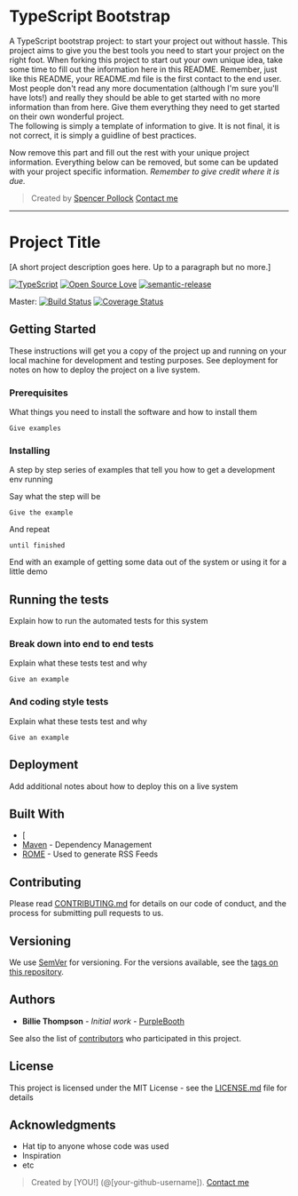# TypeScript Bootstrap

A TypeScript bootstrap project: to start your project out without hassle. This project aims to give you the best tools you need to start your project on the right foot. When forking this project to start out your own unique idea, take some time to fill out the information here in this README. Remember, just like this README, your README.md file is the first contact to the end user. Most people don't read any more documentation (although I'm sure you'll have lots!) and really they should be able to get started with no more information than from here. Give them everything they need to get started on their own wonderful project.  
The following is simply a template of information to give. It is not final, it is not correct, it is simply a guidline of best practices.

Now remove this part and fill out the rest with your unique project information. Everything below can be removed, but some can be updated with your project specific information.
*Remember to give credit where it is due.*

> Created by [Spencer Pollock](@srepollock)
> [Contact me](http://spollock.ca)

---

# Project Title

[A short project description goes here. Up to a paragraph but no more.]

[![TypeScript](https://badges.frapsoft.com/typescript/version/typescript-next.svg?v=101)](https://github.com/ellerbrock/typescript-badges/)
[![Open Source Love](https://badges.frapsoft.com/os/v2/open-source.svg?v=103)](https://github.com/ellerbrock/open-source-badges/)
[![semantic-release](https://img.shields.io/badge/%20%20%F0%9F%93%A6%F0%9F%9A%80-semantic--release-e10079.svg)](https://github.com/semantic-release/semantic-release)

Master: [![Build Status](https://travis-ci.com/srepollock/ts-bootstrap.svg?branch=master)](https://travis-ci.com/srepollock/ts-bootstrap) [![Coverage Status](https://coveralls.io/repos/github/srepollock/ts-bootstrap/badge.svg?branch=master)](https://coveralls.io/github/srepollock/ts-bootstrap?branch=master)

## Getting Started

These instructions will get you a copy of the project up and running on your local machine for development and testing purposes. See deployment for notes on how to deploy the project on a live system.

### Prerequisites

What things you need to install the software and how to install them

```
Give examples
```

### Installing

A step by step series of examples that tell you how to get a development env running

Say what the step will be

```
Give the example
```

And repeat

```
until finished
```

End with an example of getting some data out of the system or using it for a little demo

## Running the tests

Explain how to run the automated tests for this system

### Break down into end to end tests

Explain what these tests test and why

```
Give an example
```

### And coding style tests

Explain what these tests test and why

```
Give an example
```

## Deployment

Add additional notes about how to deploy this on a live system

## Built With

* [
* [Maven](https://maven.apache.org/) - Dependency Management
* [ROME](https://rometools.github.io/rome/) - Used to generate RSS Feeds

## Contributing

Please read [CONTRIBUTING.md](https://gist.github.com/PurpleBooth/b24679402957c63ec426) for details on our code of conduct, and the process for submitting pull requests to us.

## Versioning

We use [SemVer](http://semver.org/) for versioning. For the versions available, see the [tags on this repository](https://github.com/your/project/tags). 

## Authors

* **Billie Thompson** - *Initial work* - [PurpleBooth](https://github.com/PurpleBooth)

See also the list of [contributors](https://github.com/your/project/contributors) who participated in this project.

## License

This project is licensed under the MIT License - see the [LICENSE.md](LICENSE.md) file for details

## Acknowledgments

* Hat tip to anyone whose code was used
* Inspiration
* etc


> Created by [YOU!] (@[your-github-username]). 
> [Contact me](someone@example.com)
